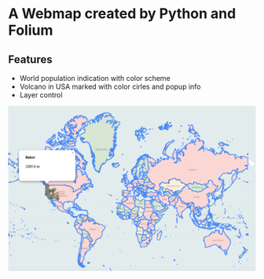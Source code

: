 # A Webmap created by Python and Folium

## Features

- World population indication with color scheme
- Volcano in USA marked with color cirles and popup info
- Layer control

![Screenshot](https://github.com/Kirapan/python-app2-WebMap/blob/master/python-webmap.png)

